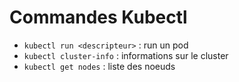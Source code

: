 # Commandes Kubectl

* `kubectl run <descripteur>` : run un pod
* `kubectl cluster-info` : informations sur le cluster
* `kubectl get nodes` : liste des noeuds